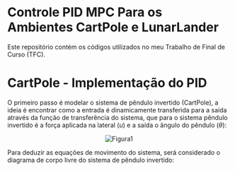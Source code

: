 # Controle PID MPC Para os Ambientes CartPole e LunarLander

 Este repositório contém os códigos utilizados no meu Trabalho de Final de Curso (TFC). 

 # CartPole - Implementação do PID

  O primeiro passo é modelar o sistema de pêndulo invertido (CartPole), a ideia é encontrar como a entrada é dinamicamente transferida para a saída através da função de transferência do sistema, que para o sistema pêndulo invertido é a força aplicada na lateral ($u$) e a saída o ângulo do pêndulo ($\theta$):

<p align="center">
  <img src="https://github.com/GabrielBuenoLeandro/Controle_PID_MPC_CartPole_e_LunarLander/assets/89855274/5b909e59-ac82-4594-8147-c86c43f08cd0" alt="Figura1">
</p>

Para deduzir as equações de movimento do sistema, será considerado o diagrama de corpo livre do sistema de pêndulo invertido:

  

